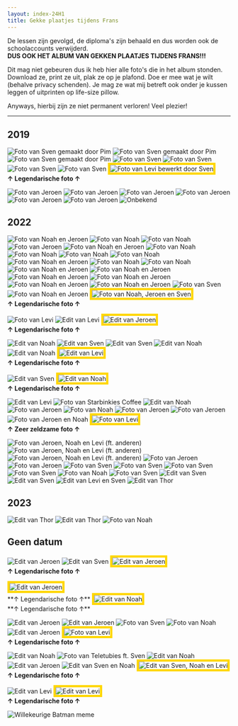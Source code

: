 ```yaml
---
layout: index-24H1
title: Gekke plaatjes tijdens Frans
---
```


<!--Inhoud-->
De lessen zijn gevolgd, de diploma's zijn behaald en dus worden ook de schoolaccounts verwijderd. <br>
**DUS OOK HET ALBUM VAN GEKKEN PLAATJES TIJDENS FRANS!!!**

Dit mag niet gebeuren dus ik heb hier alle foto's die in het album stonden. Download ze, print ze uit, plak ze op je plafond. Doe er mee wat je wilt (behalve privacy schenden). Je mag ze wat mij betreft ook onder je kussen leggen of uitprinten op life-size pillow.

Anyways, hierbij zijn ze niet permanent verloren! Veel plezier!

---
## 2019
![Foto van Sven gemaakt door Pim](20191001-1.JPG)
![Foto van Sven gemaakt door Pim](20191001-2.JPG)
![Foto van Sven gemaakt door Pim](20191001-3.JPG)
![Foto van Sven](20191002-1.JPG)
![Foto van Sven](20191002-2.JPG)
![Foto van Sven](20191002-3.JPG)
![Foto van Sven](20191002-4.JPG)
<img alt="Foto van Levi bewerkt door Sven" src="20191002-5.jpg" style="border: 5px solid gold">
<br>**&uarr; Legendarische foto &uarr;**

![Foto van Jeroen](20191017-1.JPG)
![Foto van Jeroen](20191017-2.JPG)
![Foto van Jeroen](20191017-3.JPG)
![Foto van Jeroen](20191029.JPG)
![Foto van Jeroen](20191108-1.JPG)
![Foto van Jeroen](20191108-2.JPG)
![Onbekend](20191212.JPG)

## 2022
![Foto van Noah en Jeroen](20220408-1.JPG)
![Foto van Noah](20220408-2.JPG)
![Foto van Noah](20220408-3.JPG)
![Foto van Jeroen](20220408-4.JPG)
![Foto van Noah en Jeroen](20220408-5.JPG)
![Foto van Noah](20220408-6.JPG)
![Foto van Noah](20220408-7.JPG)
![Foto van Noah](20220408-8.JPG)
![Foto van Noah](20220408-9.JPG)
![Foto van Noah en Jeroen](20220408-10.JPG)
![Foto van Noah](20220408-11.JPG)
![Foto van Noah](20220408-12.JPG)
![Foto van Noah en Jeroen](20220408-13.JPG)
![Foto van Noah en Jeroen](20220408-14.JPG)
![Foto van Noah en Jeroen](20220408-15.JPG)
![Foto van Noah en Jeroen](20220408-16.JPG)
![Foto van Noah en Jeroen](20220408-17.JPG)
![Foto van Noah en Jeroen](20220408-18.JPG)
![Foto van Sven](20220408-19.JPG)
![Foto van Noah en Jeroen](20220408-20.JPG)
<img alt="Foto van Noah, Jeroen en Sven" src="20220408-21.JPG" style="border: 5px solid gold">
<br>**&uarr; Legendarische foto &uarr;**

![Foto van Levi](20220411-1.JPG)
![Edit van Levi](20220411-2.JPG)
<img alt="Edit van Jeroen" src="20220411-3.JPG" style="border: 5px solid gold">
<br>**&uarr; Legendarische foto &uarr;**

![Edit van Noah](20220411-4.JPG)
![Edit van Sven](20220411-5.JPG)
![Edit van Sven](20220411-6.JPG)
![Edit van Noah](20220411-7.JPG)
![Edit van Noah](20220411-8.JPG)
<img alt="Edit van Levi" src="20220411-9.JPG" style="border: 5px solid gold">
<br>**&uarr; Legendarische foto &uarr;**

![Edit van Sven](20220411-10.JPG)
<img alt="Edit van Noah" src="20220411-11.JPG" style="border: 5px solid gold">
<br>**&uarr; Legendarische foto &uarr;**

![Edit van Levi](20220411-12.JPG)
![Foto van Starbinkies Coffee](20220411-13.JPG)
![Edit van Noah](20220412.JPG)
![Foto van Jeroen](20220413-1.JPG)
![Foto van Noah](20220413-2.JPG)
![Foto van Jeroen](20220413-3.JPG)
![Foto van Jeroen](20220413-4.JPG)
![Foto van Jeroen en Noah](20220422-1.JPG)
<img alt="Foto van Levi" src="20220422-2.JPG" style="border: 5px solid gold">
<br>**&uarr; Zeer zeldzame foto &uarr;**

![Foto van Jeroen, Noah en Levi (ft. anderen)](20220422-3.JPG)
![Foto van Jeroen, Noah en Levi (ft. anderen)](20220422-4.JPG)
![Foto van Jeroen, Noah en Levi (ft. anderen)](20220422-5.JPG)
![Foto van Jeroen](20220509-1.JPG)
![Foto van Jeroen](20220509-2.JPG)
![Foto van Sven](20220530-1.JPG)
![Foto van Sven](20220530-2.JPG)
![Foto van Sven](20220530-3.JPG)
![Foto van Sven](20220530-4.JPG)
![Foto van Noah](20220530-5.JPG)
![Foto van Sven](20220530-6.JPG)
![Edit van Sven](20220601-1.JPG)
![Edit van Sven](20220601-2.JPG)
![Edit van Levi en Sven](20220608.JPG)
![Edit van Thor](20220920.JPG)

## 2023
![Edit van Thor](20230306-1.JPG)
![Edit van Thor](20230306-2.JPG)
![Foto van Noah](20230405-1.JPG)

## Geen datum
![Edit van Jeroen](unknown-1.JPG)
![Edit van Sven](unknown-2.JPG)
<img alt="Edit van Jeroen" src="unknown-3.JPG" style="border: 5px solid gold">
<br>**&uarr; Legendarische foto &uarr;**

<img alt="Edit van Jeroen" src="unknown-4.JPG" style="border: 5px solid gold">
<br>**&uarr; Legendarische foto &uarr;**

<img alt="Edit van Noah" src="unknown-5.JPG" style="border: 5px solid gold">
<br>**&uarr; Legendarische foto &uarr;**

![Edit van Jeroen](unknown-6.JPG)
![Edit van Jeroen](unknown-7.JPG)
![Foto van Sven](unknown-8.JPG)
![Foto van Noah](unknown-9.jpg)
![Edit van Jeroen](unknown-10.jpg)
<img alt="Foto van Levi" src="unknown-11.jpg" style="border: 5px solid gold">
<br>**&uarr; Legendarische foto &uarr;**

![Edit van Noah](unknown-12.JPG)
![Foto van Teletubies ft. Sven](unknown-13.JPG)
![Edit van Noah](unknown-14.JPG)
![Edit van Jeroen](unknown-15.JPG)
![Edit van Sven en Noah](unknown-16.JPG)
<img alt="Edit van Sven, Noah en Levi" src="unknown-17.JPG" style="border: 5px solid gold">
<br>**&uarr; Legendarische foto &uarr;**

![Edit van Levi](unknown-18.JPG)
<img alt="Edit van Levi" src="unknown-19.JPG" style="border: 5px solid gold">
<br>**&uarr; Legendarische foto &uarr;**

![Willekeurige Batman meme](unknown-20.gif)
